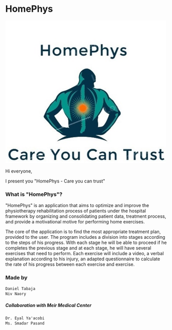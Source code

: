 # HomePhys

<img src="https://github.com/Dtabaja/HomePhys/blob/master/HomePhys_Logo.jpg" width="500">


Hi everyone,

I present you "HomePhys - Care you can trust"

### What is "HomePhys"?
"HomePhys" is an application that aims to optimize and improve the physiotherapy rehabilitation process of patients under the hospital framework by organizing and consolidating patient data, treatment process, and provide a motivational motive for performing home exercises.

The core of the application is to find the most appropriate treatment plan, provided to the user. The program includes a division into stages according to the steps of his progress. With each stage he will be able to proceed if he completes the previous stage and at each stage, he will have several exercises that need to perform. Each exercise will include a video, a verbal explanation according to his injury, an adapted questionnaire to calculate the rate of his progress between each exercise and exercise.

### Made by
```
Daniel Tabaja
Niv Naory
```
##### Collaboration with Meir Medical Center

```
Dr. Eyal Ya'acobi 
Ms. Smadar Pasand
```

